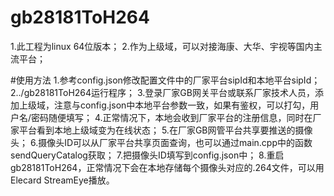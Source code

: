 # gb28181ToH264
1.此工程为linux 64位版本；
2.作为上级域，可以对接海康、大华、宇视等国内主流平台；

#使用方法
1.参考config.json修改配置文件中的厂家平台sipId和本地平台sipId；
2../gb28181ToH264运行程序；
3.登录厂家GB网关平台或联系厂家技术人员，添加上级域，注意与config.json中本地平台参数一致，如果有鉴权，可以打勾，用户名/密码随便填写；
4.正常情况下，本地会收到厂家平台的注册信息，同时在厂家平台看到本地上级域变为在线状态；
5.在厂家GB网管平台共享要推送的摄像头；
6.摄像头ID可以从厂家平台共享页面查询，也可以通过main.cpp中的函数sendQueryCatalog获取；
7.把摄像头ID填写到config.json中；
8.重启gb28181ToH264，正常情况下会在本地存储每个摄像头对应的.264文件，可以用Elecard StreamEye播放。


